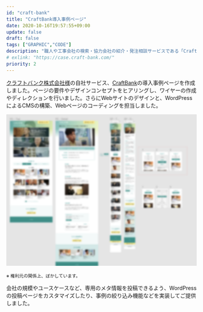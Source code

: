 ```yaml
---
id: "craft-bank"
title: "CraftBank導入事例ページ"
date: 2020-10-16T19:57:55+09:00
update: false
draft: false
tags: ["GRAPHIC","CODE"]
description: "職人や工事会社の検索・協力会社の紹介・発注相談サービスである「CraftBank」の導入事例ページをWordPressで作成しました。"
# exlink: "https://case.craft-bank.com/"
priority: 2
---
```


[クラフトバンク株式会社様]()の自社サービス、[CraftBank](https://craft-bank.com/)の導入事例ページを作成しました。ページの要件やデザインコンセプトをヒアリングし、ワイヤーの作成やディレクションを行いました。さらにWebサイトのデザインと、WordPressによるCMSの構築、Webページのコーディングを担当しました。

![デザイン](design.png)

<small>※ 権利元の関係上、ぼかしています。</small>

会社の規模やユースケースなど、専用のメタ情報を投稿できるよう、WordPressの投稿ページをカスタマイズしたり、事例の絞り込み機能などを実装してご提供しました。
